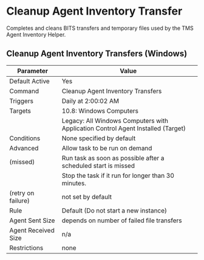 [title]: # (Cleanup Agent Inventory Transfer)
[tags]: # (task)
[priority]: # (5)
# Cleanup Agent Inventory Transfer

Completes and cleans BITS transfers and temporary files used by the TMS Agent Inventory Helper.

## Cleanup Agent Inventory Transfers (Windows)

| Parameter | Value |
| ----- | ----- |
| Default Active | Yes |
| Command | Cleanup Agent Inventory Transfers |
| Triggers | Daily at 2:00:02 AM |
| Targets | 10.8: Windows Computers |
| | Legacy: All Windows Computers with Application Control Agent Installed (Target) |
| Conditions | None specified by default |
| Advanced | Allow task to be run on demand |
| (missed) | Run task as soon as possible after a scheduled start is missed |
| | Stop the task if it run for longer than 30 minutes. |
| (retry on failure) | not set by default |
| Rule | Default (Do not start a new instance) |
| Agent Sent Size | depends on number of failed file transfers |
| Agent Received Size | n/a |
| Restrictions | none |
